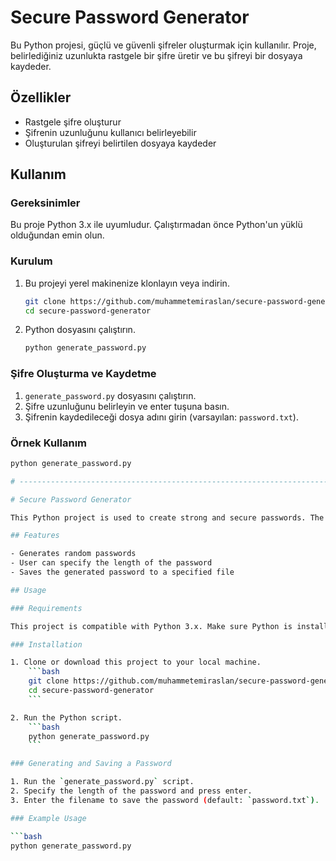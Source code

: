 # Secure Password Generator

Bu Python projesi, güçlü ve güvenli şifreler oluşturmak için kullanılır. Proje, belirlediğiniz uzunlukta rastgele bir şifre üretir ve bu şifreyi bir dosyaya kaydeder.

## Özellikler

- Rastgele şifre oluşturur
- Şifrenin uzunluğunu kullanıcı belirleyebilir
- Oluşturulan şifreyi belirtilen dosyaya kaydeder

## Kullanım

### Gereksinimler

Bu proje Python 3.x ile uyumludur. Çalıştırmadan önce Python'un yüklü olduğundan emin olun.

### Kurulum

1. Bu projeyi yerel makinenize klonlayın veya indirin.
    ```bash
    git clone https://github.com/muhammetemiraslan/secure-password-generator.git
    cd secure-password-generator
    ```

2. Python dosyasını çalıştırın.
    ```bash
    python generate_password.py
    ```

### Şifre Oluşturma ve Kaydetme

1. `generate_password.py` dosyasını çalıştırın.
2. Şifre uzunluğunu belirleyin ve enter tuşuna basın.
3. Şifrenin kaydedileceği dosya adını girin (varsayılan: `password.txt`).

### Örnek Kullanım

```bash
python generate_password.py

# ---------------------------------------------------------------------------

# Secure Password Generator

This Python project is used to create strong and secure passwords. The project generates a random password of specified length and saves it to a file.

## Features

- Generates random passwords
- User can specify the length of the password
- Saves the generated password to a specified file

## Usage

### Requirements

This project is compatible with Python 3.x. Make sure Python is installed before running.

### Installation

1. Clone or download this project to your local machine.
    ```bash
    git clone https://github.com/muhammetemiraslan/secure-password-generator.git
    cd secure-password-generator
    ```

2. Run the Python script.
    ```bash
    python generate_password.py
    ```

### Generating and Saving a Password

1. Run the `generate_password.py` script.
2. Specify the length of the password and press enter.
3. Enter the filename to save the password (default: `password.txt`).

### Example Usage

```bash
python generate_password.py

